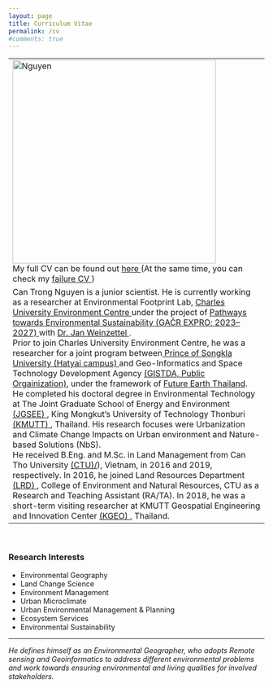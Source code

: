 ```yaml
---
layout: page
title: Curriculum Vitae
permalink: /cv
#comments: true
---
```


<table width="1200">
    <tr>
        <td style="text-align: left;">
            <img src="{{site.baseurl}}/assets/images/Profile_nguyen_01.jpg" alt="Nguyen" style="width: 400px"/>
            <br>
            My full CV can be found out <a href="https://docs.google.com/document/d/1WfDsR307eWinxXHo8zVZfSaO4xPcsedD/edit?usp=sharing&ouid=110358112673854373714&rtpof=true&sd=true"> here </a>
            (At the same time, you can check my <a href="https://docs.google.com/document/d/1KKFG0R_GdvoihzwFyTeQ7WHtc6dxCbxG/edit?usp=sharing&ouid=110358112673854373714&rtpof=true&sd=true"> failure CV </a>)
        </td>
    </tr>
    <tr>
        <td style="text-align: left;">
            Can Trong Nguyen is a junior scientist. He is currently working as a researcher at Environmental Footprint Lab, <a href="https://czp.cuni.cz/en/"> Charles University Environment Centre </a> under the project of <a href="https://czp.cuni.cz/en/projects/pathways-towards-environmental-sustainability-gacr-expro-2023-2027"> Pathways towards Environmental Sustainability (GAČR EXPRO; 2023–2027) </a> with <a href="https://czp.cuni.cz/en/about-us/staff/jan-weinzettel"> Dr. Jan Weinzettel </a>.
            </br>
            Prior to join Charles University Environment Centre, he was a researcher for a joint program between<a href="https://en.psu.ac.th/"> Prince of Songkla University (Hatyai campus) </a> and Geo-Informatics and Space Technology Development Agency <a href="https://www.gistda.or.th/home.php?lang=EN"> (GISTDA, Public Orgainization)</a>, under the framework of <a href="https://www.futureearththailand.org/frontpage"> Future Earth Thailand</a>. 
            </br>
            He completed his doctoral degree in Environmental Technology at The Joint Graduate School of Energy and Environment <a href="https://www.jgsee.kmutt.ac.th/v3/"> (JGSEE) </a>, King Mongkut’s University of Technology Thonburi <a href="https://www.kmutt.ac.th/en/"> (KMUTT) </a>, Thailand. His research focuses were Urbanization and Climate Change Impacts on Urban environment and Nature-based Solutions (NbS).
            </br>
            He received B.Eng. and M.Sc. in Land Management from Can Tho University <a href="https://en.ctu.edu.vn/"> (CTU)/</a>), Vietnam, in 2016 and 2019, respectively. In 2016, he joined Land Resources Department <a href="https://lrd.ctu.edu.vn/en/"> (LRD) </a>, College of Environment and Natural Resources, CTU as a Research and Teaching Assistant (RA/TA). In 2018, he was a short-term visiting researcher at KMUTT Geospatial Engineering and Innovation Center <a href="http://kgeo.org/kgeo/"> (KGEO) </a>, Thailand.
            </br>
        </td>
    </tr>
</table>

</br>

### Research Interests
* Environmental Geography 
* Land Change Science 
* Environment Management 
* Urban Microclimate 
* Urban Environmental Management & Planning 
* Ecosystem Services 
* Environmental Sustainability

<hr>

<i>He defines himself as an Environmental Geographer, who adopts Remote sensing and Geoinformatics to address different environmental problems and work towards ensuring environmental and living qualities for involved stakeholders.</i>



